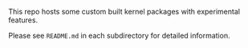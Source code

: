 This repo hosts some custom built kernel packages with experimental features.

Please see `README.md` in each subdirectory for detailed information.